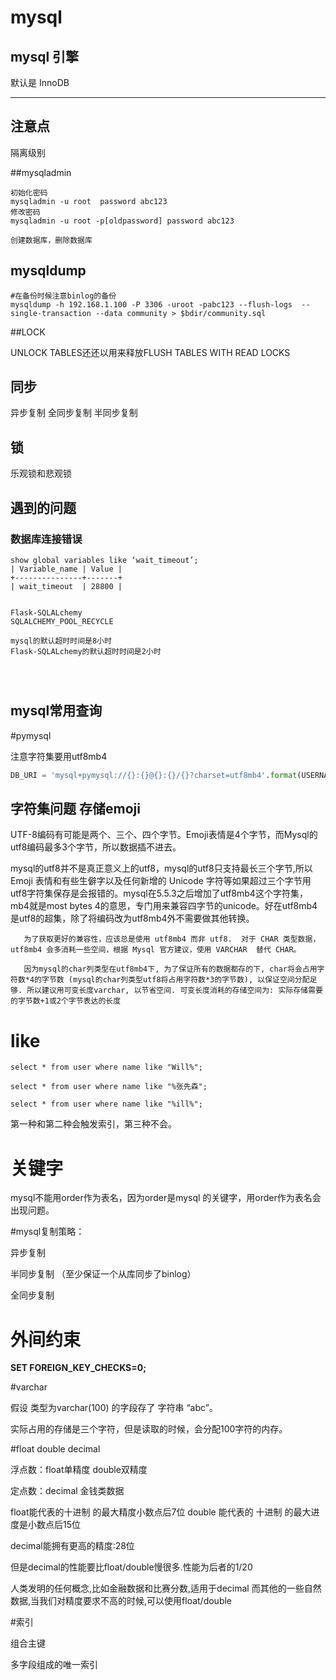# mysql

## mysql 引擎

默认是 InnoDB

---

## 注意点

隔离级别



##mysqladmin

```
初始化密码
mysqladmin -u root  password abc123
修改密码
mysqladmin -u root -p[oldpassword] password abc123

创建数据库，删除数据库

```



## mysqldump

```shell
#在备份时候注意binlog的备份
mysqldump -h 192.168.1.100 -P 3306 -uroot -pabc123 --flush-logs  --single-transaction --data community > $bdir/community.sql
```









##LOCK

UNLOCK TABLES还还以用来释放FLUSH TABLES WITH READ LOCKS

## 同步

异步复制   全同步复制   半同步复制

## 锁

乐观锁和悲观锁



## 遇到的问题

### 数据库连接错误

```
show global variables like ‘wait_timeout’;
| Variable_name | Value |
+---------------+-------+
| wait_timeout  | 28800 |


Flask-SQLALchemy
SQLALCHEMY_POOL_RECYCLE

mysql的默认超时时间是8小时
Flask-SQLALchemy的默认超时时间是2小时




```

## mysql常用查询



#pymysql

注意字符集要用utf8mb4

```python
DB_URI = 'mysql+pymysql://{}:{}@{}:{}/{}?charset=utf8mb4'.format(USERNAME, PASSWORD, HOSTNAME, PORT, DATABASE)
```

## 字符集问题   存储emoji

UTF-8编码有可能是两个、三个、四个字节。Emoji表情是4个字节，而Mysql的utf8编码最多3个字节，所以数据插不进去。

mysql的utf8并不是真正意义上的utf8，mysql的utf8只支持最长三个字节,所以Emoji 表情和有些生僻字以及任何新增的 Unicode 字符等如果超过三个字节用utf8字符集保存是会报错的。mysql在5.5.3之后增加了utf8mb4这个字符集，mb4就是most bytes 4的意思，专门用来兼容四字节的unicode。好在utf8mb4是utf8的超集，除了将编码改为utf8mb4外不需要做其他转换。

       为了获取更好的兼容性，应该总是使用 utf8mb4 而非 utf8.  对于 CHAR 类型数据，utf8mb4 会多消耗一些空间，根据 Mysql 官方建议，使用 VARCHAR  替代 CHAR。
    
       因为mysql的char列类型在utf8mb4下, 为了保证所有的数据都存的下, char将会占用字符数*4的字节数 (mysql的char列类型utf8将占用字符数*3的字节数), 以保证空间分配足够. 所以建议用可变长度varchar, 以节省空间. 可变长度消耗的存储空间为: 实际存储需要的字节数+1或2个字节表达的长度





# like

```
select * from user where name like "Will%";

select * from user where name like "%张先森";

select * from user where name like "%ill%";
```

第一种和第二种会触发索引，第三种不会。



# 关键字

mysql不能用order作为表名，因为order是mysql 的关键字，用order作为表名会出现问题。





#mysql复制策略：

异步复制  

半同步复制 （至少保证一个从库同步了binlog）

全同步复制





# 外间约束

  **SET FOREIGN_KEY_CHECKS=0;**





#varchar

假设  类型为varchar(100)   的字段存了 字符串 “abc”。

实际占用的存储是三个字符，但是读取的时候，会分配100字符的内存。





#float double decimal

浮点数：float单精度        double双精度

定点数：decimal  金钱类数据



float能代表的十进制 的最大精度小数点后7位
double 能代表的 十进制 的最大进度是小数点后15位

decimal能拥有更高的精度:28位

但是decimal的性能要比float/double慢很多.性能为后者的1/20

人类发明的任何概念,比如金融数据和比赛分数,适用于decimal
而其他的一些自然数据,当我们对精度要求不高的时候,可以使用float/double



#索引

组合主键

多字段组成的唯一索引